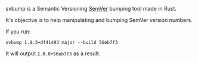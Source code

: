 svbump is a Semantic Versioning [SemVer](https://semver.org) bumping tool made in Rust.

It's objective is to help manipulating and bumping SemVer version numbers.

If you run:
```
svbump 1.9.3+df41493 major --build 56eb7f3
```
It will output `2.0.0+56eb7f3` as a result.